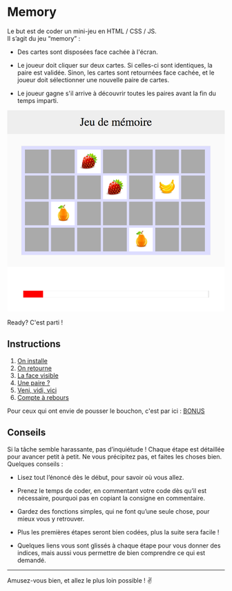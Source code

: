 # Memory

Le but est de coder un mini-jeu en HTML / CSS / JS.  
Il s’agit du jeu “memory” :

* Des cartes sont disposées face cachée à l'écran.

* Le joueur doit cliquer sur deux cartes. Si celles-ci sont identiques, la paire est validée. Sinon, les cartes sont retournées face cachée, et le joueur doit sélectionner une nouvelle paire de cartes.

* Le joueur gagne s'il arrive à découvrir toutes les paires avant la fin du temps imparti.

![jeu memory](docs/images/jeu-memory.png)

Ready? C'est parti !

## Instructions

1. [On installe](docs/1_on-installe.md)
2. [On retourne](docs/2_on-retourne.md)
3. [La face visible](docs/3_la-face-visible.md)
4. [Une paire ?](docs/4_une-paire.md)
5. [Veni, vidi, vici](docs/5_veni-vedi-vici.md)
6. [Compte à rebours](docs/6_compte-a-rebours.md)

Pour ceux qui ont envie de pousser le bouchon, c'est par ici : [BONUS](docs/7_bonus.md)

## Conseils

Si la tâche semble harassante, pas d’inquiétude ! Chaque étape est détaillée pour avancer petit à petit. Ne vous précipitez pas, et faites les choses bien. Quelques conseils :

* Lisez tout l’énoncé dès le début, pour savoir où vous allez.

* Prenez le temps de coder, en commentant votre code dès qu’il est nécessaire, pourquoi pas en copiant la consigne en commentaire.

* Gardez des fonctions simples, qui ne font qu’une seule chose, pour mieux vous y retrouver.

* Plus les premières étapes seront bien codées, plus la suite sera facile !

* Quelques liens vous sont glissés à chaque étape pour vous donner des indices, mais aussi vous permettre de bien comprendre ce qui est demandé.

---

Amusez-vous bien, et allez le plus loin possible ! ✌️
